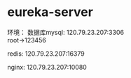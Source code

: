 # eureka-server
环境：
  数据库mysql: 
    120.79.23.207:3306  
    root->123456
    
  redis:
    120.79.23.207:16379
    
  nginx:
    120.79.23.207:10080
    
  
    
